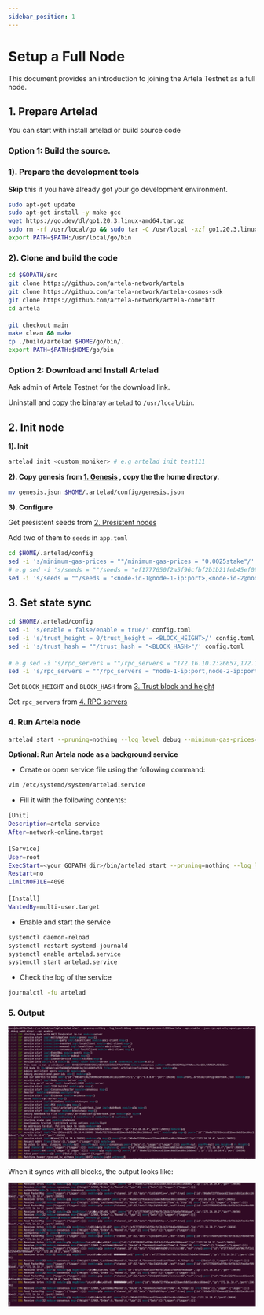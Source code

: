 ```yaml
---
sidebar_position: 1
---
```


# Setup a Full Node

This document provides an introduction to joining the Artela Testnet as a full node.

## 1. Prepare Artelad

You can start with install artelad or build source code

### Option 1: Build the source.

### 1). Prepare the development tools

**Skip** this if you have already got your go development environment.

```bash
sudo apt-get update
sudo apt-get install -y make gcc
wget https://go.dev/dl/go1.20.3.linux-amd64.tar.gz
sudo rm -rf /usr/local/go && sudo tar -C /usr/local -xzf go1.20.3.linux-amd64.tar.gz
export PATH=$PATH:/usr/local/go/bin
```

### 2). Clone and build the code

```bash
cd $GOPATH/src
git clone https://github.com/artela-network/artela
git clone https://github.com/artela-network/artela-cosmos-sdk
git clone https://github.com/artela-network/artela-cometbft
cd artela

git checkout main
make clean && make
cp ./build/artelad $HOME/go/bin/.
export PATH=$PATH:$HOME/go/bin
```

### Option 2: Download and Install Artelad

Ask admin of Artela Testnet for the download link.

Uninstall and copy the binaray `artelad` to `/usr/local/bin`.

## 2. Init node

**1). Init**

```bash
artelad init <custom_moniker> # e.g artelad init test111
```

**2). Copy genesis from [1. Genesis](./access-testnet#public-information-on-testnet) , copy the the home directory.**

```bash
mv genesis.json $HOME/.artelad/config/genesis.json
```

**3). Configure**

Get presistent seeds from [2. Presistent nodes](./access-testnet#public-information-on-testnet)

Add two of them to `seeds` in `app.toml`

```bash
cd $HOME/.artelad/config
sed -i 's/minimum-gas-prices = ""/minimum-gas-prices = "0.0025stake"/' app.toml
# e.g sed -i 's/seeds = ""/seeds = "ef1777650f2a5f96cfbf2b1b21feb45ef09bbaa4@172.16.10.2:26656,96a8e722f93acacd21baec6db51acd6cc16bbee2@172.16.10.4:26656"/' config.toml
sed -i 's/seeds = ""/seeds = "<node-id-1@node-1-ip:port>,<node-id-2@node-2-ip:port>"/' config.toml
```

## 3. Set state sync

```bash
cd $HOME/.artelad/config
sed -i 's/enable = false/enable = true/' config.toml
sed -i 's/trust_height = 0/trust_height = <BLOCK_HEIGHT>/' config.toml
sed -i 's/trust_hash = ""/trust_hash = "<BLOCK_HASH>"/' config.toml

# e.g sed -i 's/rpc_servers = ""/rpc_servers = "172.16.10.2:26657,172.16.10.4:26657"/' config.toml
sed -i 's/rpc_servers = ""/rpc_servers = "node-1-ip:port,node-2-ip:port"/' config.toml
```

Get `BLOCK_HEIGHT` and `BLOCK_HASH` from [3. Trust block and height](./access-testnet#public-information-on-testnet)

Get `rpc_servers` from [4. RPC servers](./access-testnet#public-information-on-testnet)

### 4. Run Artela node

```bash
artelad start --pruning=nothing --log_level debug --minimum-gas-prices=0.0001aartela --api.enable --json-rpc.api eth,txpool,personal,net,debug,web3,miner --api.enable
```

**Optional:  Run Artela node as a background service**

- Create or open service file using the following command:

```bash
vim /etc/systemd/system/artelad.service
```

- Fill it with the following contents:

```bash
[Unit]
Description=artela service
After=network-online.target

[Service]
User=root
ExecStart=<your_GOPATH_dir>/bin/artelad start --pruning=nothing --log_level debug --minimum-gas-prices=0.0001aartela --api.enable --json-rpc.api eth,txpool,personal,net,debug,web3,miner --api.enable
Restart=no
LimitNOFILE=4096

[Install]
WantedBy=multi-user.target
```

- Enable and start the service

```bash
systemctl daemon-reload
systemctl restart systemd-journald
systemctl enable artelad.service
systemctl start artelad.service
```

- Check the log of the service

```bash
journalctl -fu artelad
```

### 5. Output

![output1](./img/1.png)

When it syncs with all blocks, the output looks like:

![output2](./img/2.png)
